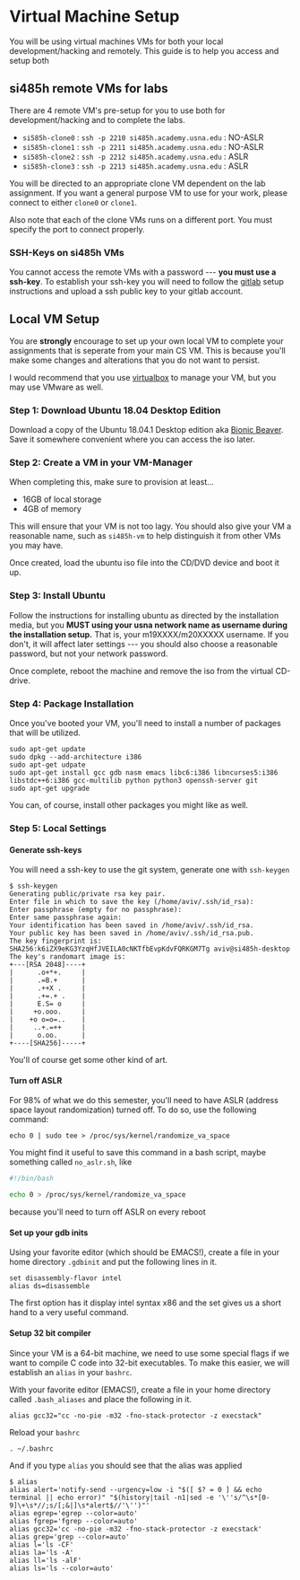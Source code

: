 # Virtual Machine Setup

You will be using virtual machines VMs for both your local development/hacking and remotely. This guide is to help you access and setup both

## si485h remote VMs for labs

There are 4 remote VM's pre-setup for you to use both for development/hacking
and to complete the labs.

* `si585h-clone0` : `ssh -p 2210 si485h.academy.usna.edu` : NO-ASLR
* `si585h-clone1` : `ssh -p 2211 si485h.academy.usna.edu` : NO-ASLR 
* `si585h-clone2` : `ssh -p 2212 si485h.academy.usna.edu` : ASLR 
* `si585h-clone3` : `ssh -p 2213 si485h.academy.usna.edu` : ASLR 

You will be directed to an appropriate clone VM dependent on the lab
assignment. If you want a general purpose VM to use for your work, please
connect to either `clone0` or `clone1`.

Also note that each of the clone VMs runs on a different port. You must specify
the port to connect properly.

### SSH-Keys on si485h VMs

You cannot access the remote VMs with a password --- **you must use a
ssh-key**. To establish your ssh-key you will need to follow the
[gitlab](rsc/gitlab.md) setup instructions and upload a ssh public key to your
gitlab account.

## Local VM Setup

You are **strongly** encourage to set up your own local VM to complete your
assignments that is seperate from your main CS VM. This is because you'll make
some changes and alterations that you do not want to persist.

I would recommend that you use [virtualbox](https://www.virtualbox.org/) to
manage your VM, but you may use VMware as well.


### Step 1: Download Ubuntu 18.04 Desktop Edition

Download a copy of the Ubuntu 18.04.1 Desktop edition aka [Bionic
Beaver](http://releases.ubuntu.com/18.04/ubuntu-18.04.1-desktop-amd64.iso). Save
it somewhere convenient where you can access the iso later.

### Step 2: Create a VM in your VM-Manager

When completing this, make sure to provision at least...

- 16GB of local storage
- 4GB of memory

This will ensure that your VM is not too lagy. You should also give your VM a
reasonable name, such as `si485h-vm` to help distinguish it from other VMs you
may have.

Once created, load the ubuntu iso file into the CD/DVD device and boot it up.

### Step 3: Install Ubuntu

Follow the instructions for installing ubuntu as directed by the installation
media, but you **MUST using your usna network name as username during the
installation setup.** That is, your m19XXXX/m20XXXXX username. If you don't, it
will affect later settings --- you should also choose a reasonable password, but
not your network password.

Once complete, reboot the machine and remove the iso from the virtual CD-drive. 

### Step 4: Package Installation

Once you've booted your VM, you'll need to install a number of packages that
will be utilized.

```
sudo apt-get update
sudo dpkg --add-architecture i386
sudo apt-get udpate
sudo apt-get install gcc gdb nasm emacs libc6:i386 libncurses5:i386 libstdc++6:i386 gcc-multilib python python3 openssh-server git
sudo apt-get upgrade
```

You can, of course, install other packages you might like as well.

### Step 5: Local Settings


#### Generate ssh-keys

You will need a ssh-key to use the git system, generate one with `ssh-keygen` 

```
$ ssh-keygen 
Generating public/private rsa key pair.
Enter file in which to save the key (/home/aviv/.ssh/id_rsa): 
Enter passphrase (empty for no passphrase): 
Enter same passphrase again: 
Your identification has been saved in /home/aviv/.ssh/id_rsa.
Your public key has been saved in /home/aviv/.ssh/id_rsa.pub.
The key fingerprint is:
SHA256:k6iZX9eKG3YzqHfJVEILA0cNKTfbEvpKdvFQRKGM7Tg aviv@si485h-desktop
The key's randomart image is:
+---[RSA 2048]----+
|      .o+*+.     |
|      .=B.+      |
|      .++X .     |
|      .+=.+ .    |
|      E.S= o     |
|     +o.ooo.     |
|    +o o=o=..    |
|     ..+.=++     |
|      o.oo.      |
+----[SHA256]-----+
```

You'll of course get some other kind of art. 

#### Turn off ASLR

For 98% of what we do this semester, you'll need to have ASLR (address space
layout randomization) turned off. To do so, use the following command:

```
echo 0 | sudo tee > /proc/sys/kernel/randomize_va_space
```

You might find it useful to save this command in a bash script, maybe something called `no_aslr.sh`, like

```bash
#!/bin/bash

echo 0 > /proc/sys/kernel/randomize_va_space
```

because you'll need to turn off ASLR on every reboot

#### Set up your gdb inits

Using your favorite editor (which should be EMACS!), create a file in your home
directory `.gdbinit` and put the following lines in it.

```
set disassembly-flavor intel
alias ds=disassemble
```
The first option has it display intel syntax x86 and the set gives us a short hand to a very useful command.

#### Setup 32 bit compiler

Since your VM is a 64-bit machine, we need to use some special flags if we want
to compile C code into 32-bit executables. To make this easier, we will
establish an `alias` in your `bashrc`.

With your favorite editor (EMACS!), create a file in your home directory called
`.bash_aliases` and place the following in it.

```
alias gcc32="cc -no-pie -m32 -fno-stack-protector -z execstack"
```

Reload your `bashrc` 

```
. ~/.bashrc
```

And if you type `alias` you should see that the alias was applied

```
$ alias
alias alert='notify-send --urgency=low -i "$([ $? = 0 ] && echo terminal || echo error)" "$(history|tail -n1|sed -e '\''s/^\s*[0-9]\+\s*//;s/[;&|]\s*alert$//'\'')"'
alias egrep='egrep --color=auto'
alias fgrep='fgrep --color=auto'
alias gcc32='cc -no-pie -m32 -fno-stack-protector -z execstack'
alias grep='grep --color=auto'
alias l='ls -CF'
alias la='ls -A'
alias ll='ls -alF'
alias ls='ls --color=auto'
```

















